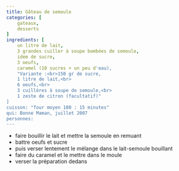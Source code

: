 ```yaml
---
title: Gâteau de semoule
categories: [
    gateaux,
    desserts
]
ingredients: [
    un litre de lait,
    3 grandes cuiller à soupe bombées de semoule,
    idem de sucre,
    3 oeufs,
    caramel (10 sucres + un peu d'eau),
    "Variante :<br>150 gr de sucre,
    1 litre de lait,<br>
    6 oeufs,<br>
    3 cuillères à soupe de semoule,<br>
    1 zeste de citron (facultatif)"
]
cuisson: "four moyen 180 : 15 minutes"
qui: Bonne Maman, juillet 2007
personnes: 
---
```



* faire bouillir le lait et mettre la semoule en remuant
* battre oeufs et sucre
* puis verser lentement le mélange dans le lait-semoule bouillant
* faire du caramel et le mettre dans le moule
* verser la préparation dedans